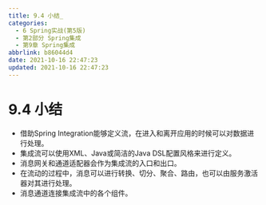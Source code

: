 ```yaml
---
title: 9.4 小结_
categories: 
  - 6 Spring实战(第5版)
  - 第2部分 Spring集成
  - 第9章 Spring集成
abbrlink: b86044d4
date: 2021-10-16 22:47:23
updated: 2021-10-16 22:47:23
---
```

# 9.4 小结
- 借助Spring Integration能够定义流，在进入和离开应用的时候可以对数据进行处理。
- 集成流可以使用XML、Java或简洁的Java DSL配置风格来进行定义。
- 消息网关和通道适配器会作为集成流的入口和出口。
- 在流动的过程中，消息可以进行转换、切分、聚合、路由，也可以由服务激活器对其进行处理。
- 消息通道连接集成流中的各个组件。
